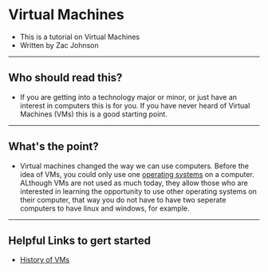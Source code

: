 # Virtual Machines
- This is a tutorial on Virtual Machines
- Written by Zac Johnson

---

## Who should read this?
- If you are getting into a technology major or minor, or just have an interest in computers this is for you. If you have never heard of Virtual Machines (VMs) this is a good starting point.

---

## What's the point?
- Virtual machines changed the way we can use computers. Before the idea of VMs, you could only use one [operating systems](https://en.wikipedia.org/wiki/Operating_system) on a computer. ALthough VMs are not used as much today, they allow those who are interested in learning the opportunity to use other operating systems on their computer, that way you do not have to have two seperate computers to have linux and windows, for example. 

---

## Helpful Links to gert started

* [History of VMs](History.md)
